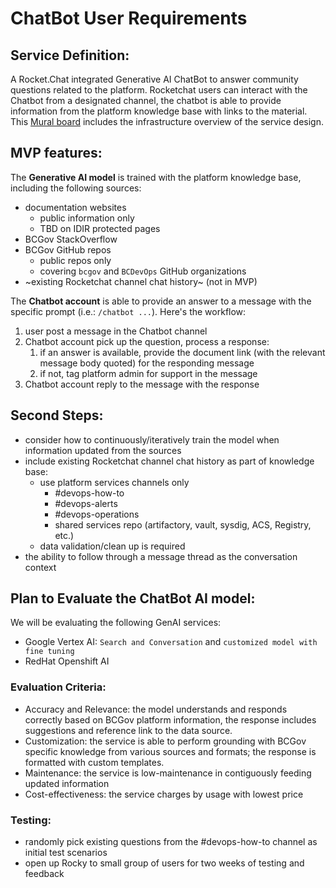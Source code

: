 # ChatBot User Requirements

## Service Definition:
A Rocket.Chat integrated Generative AI ChatBot to answer community questions related to the platform. Rocketchat users can interact with the Chatbot from a designated channel, the chatbot is able to provide information from the platform knowledge base with links to the material. This [Mural board](https://app.mural.co/t/platformservices5977/m/platformservices5977/1704914565841/08fdfeda069ad1ecd9c718ac2479afa5b309bb86?sender=ubd5b0c8c42584deffe081219) includes the infrastructure overview of the service design.

## MVP features:
The **Generative AI model** is trained with the platform knowledge base, including the following sources:
- documentation websites
    - public information only
    - TBD on IDIR protected pages
- BCGov StackOverflow
- BCGov GitHub repos
    - public repos only
    - covering `bcgov` and `BCDevOps` GitHub organizations
- ~existing Rocketchat channel chat history~ (not in MVP)

The **Chatbot account** is able to provide an answer to a message with the specific prompt (i.e.: `/chatbot ...`). Here's the workflow:
1. user post a message in the Chatbot channel
1. Chatbot account pick up the question, process a response:
    1. if an answer is available, provide the document link (with the relevant message body quoted) for the responding message
    1. if not, tag platform admin for support in the message
1. Chatbot account reply to the message with the response

## Second Steps:
- consider how to continuously/iteratively train the model when information updated from the sources
- include existing Rocketchat channel chat history as part of knowledge base:
    - use platform services channels only
        - #devops-how-to
        - #devops-alerts
        - #devops-operations
        - shared services repo (artifactory, vault, sysdig, ACS, Registry, etc.)
    - data validation/clean up is required
- the ability to follow through a message thread as the conversation context


## Plan to Evaluate the ChatBot AI model:

We will be evaluating the following GenAI services:

- Google Vertex AI: `Search and Conversation` and `customized model with fine tuning`
- RedHat Openshift AI

### Evaluation Criteria:

- Accuracy and Relevance: the model understands and responds correctly based on BCGov platform information, the response includes suggestions and reference link to the data source.
- Customization: the service is able to perform grounding with BCGov specific knowledge from various sources and formats; the response is formatted with custom templates.
- Maintenance: the service is low-maintenance in contiguously feeding updated information
- Cost-effectiveness: the service charges by usage with lowest price

### Testing:
- randomly pick existing questions from the #devops-how-to channel as initial test scenarios
- open up Rocky to small group of users for two weeks of testing and feedback
